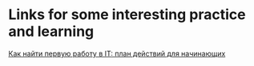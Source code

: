 # Links for some interesting practice and learning

[]()

[]()

[]()

[]()

[]()

[]()

[Как найти первую работу в IT: план действий для начинающих](https://tproger.ru/articles/first-job-searching-guide/?utm_source=grf-eng&utm_medium=partner&utm_campaign=giraff.io)
